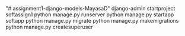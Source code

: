 "# assignment1-django-models-MayasaD" 
django-admin startproject softassign1
python manage.py runserver
python manage.py startapp softapp
python manage.py migrate
python manage.py makemigrations
python manage.py createsuperuser
